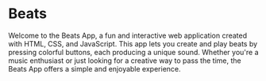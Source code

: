 # Beats
Welcome to the Beats App, a fun and interactive web application created with HTML, CSS, and JavaScript. This app lets you create and play beats by pressing colorful buttons, each producing a unique sound. Whether you're a music enthusiast or just looking for a creative way to pass the time, the Beats App offers a simple and enjoyable experience.

